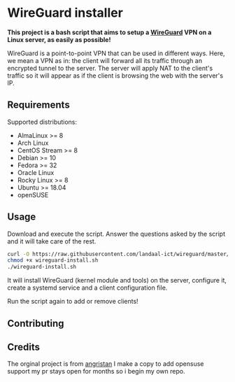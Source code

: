 # WireGuard installer

**This project is a bash script that aims to setup a [WireGuard](https://www.wireguard.com/) VPN on a Linux server, as easily as possible!**

WireGuard is a point-to-point VPN that can be used in different ways. Here, we mean a VPN as in: the client will forward all its traffic through an encrypted tunnel to the server.
The server will apply NAT to the client's traffic so it will appear as if the client is browsing the web with the server's IP.



## Requirements

Supported distributions:

- AlmaLinux >= 8
- Arch Linux
- CentOS Stream >= 8
- Debian >= 10
- Fedora >= 32
- Oracle Linux
- Rocky Linux >= 8
- Ubuntu >= 18.04
- openSUSE

## Usage

Download and execute the script. Answer the questions asked by the script and it will take care of the rest.

```bash
curl -O https://raw.githubusercontent.com/landaal-ict/wireguard/master/wireguard-install.sh
chmod +x wireguard-install.sh
./wireguard-install.sh
```

It will install WireGuard (kernel module and tools) on the server, configure it, create a systemd service and a client configuration file.

Run the script again to add or remove clients!

## Contributing


## Credits

The orginal project is from [angristan](https://github.com/angristan/wireguard-install)
I make a copy to add opensuse support my pr stays open for months so i begin my own repo.
